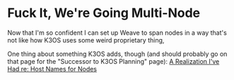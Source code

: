 # Fuck It, We're Going Multi-Node

Now that I'm so confident I can set up Weave to span nodes in a way that's not like how K3OS uses some weird proprietary thing,

One thing about something K3OS adds, though (and should probably go on that page for the "Successor to K3OS Planning" page): [A Realization I've Had re: Host Names for Nodes](222d526f-1a0c-4b5a-90a4-5a377e1ef402.md)
